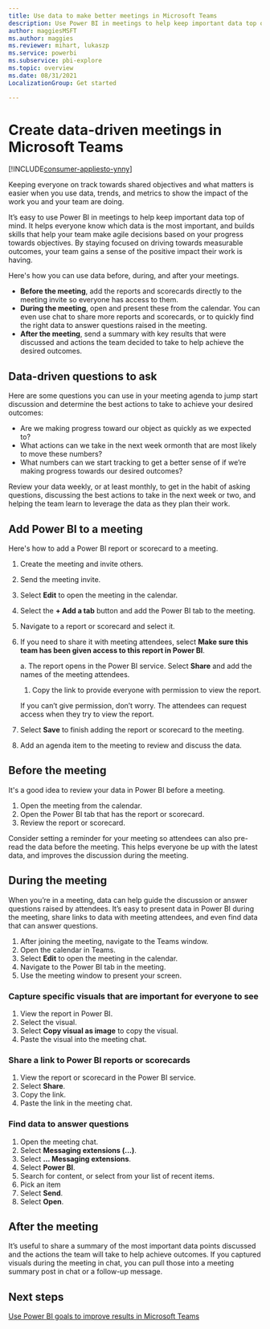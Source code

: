 ```yaml
---
title: Use data to make better meetings in Microsoft Teams
description: Use Power BI in meetings to help keep important data top of mind.
author: maggiesMSFT
ms.author: maggies
ms.reviewer: mihart, lukaszp
ms.service: powerbi
ms.subservice: pbi-explore
ms.topic: overview
ms.date: 08/31/2021
LocalizationGroup: Get started

---
```


# Create data-driven meetings in Microsoft Teams

[!INCLUDE[consumer-appliesto-ynny](../includes/consumer-appliesto-ynny.md)]

Keeping everyone on track towards shared objectives and what matters is easier when you use data, trends, and metrics to show the impact of the work you and your team are doing.

It’s easy to use Power BI in meetings to help keep important data top of mind. It helps everyone know which data is the most important, and builds skills that help your team make agile decisions based on your progress towards objectives. By staying focused on driving towards measurable outcomes, your team gains a sense of the positive impact their work is having.

Here's how you can use data before, during, and after your meetings.

- **Before the meeting**, add the reports and scorecards directly to the meeting invite so everyone has access to them. 
- **During the meeting**, open and present these from the calendar. You can even use chat to share more reports and scorecards, or to quickly find the right data to answer questions raised in the meeting. 
- **After the meeting**, send a summary with key results that were discussed and actions the team decided to take to help achieve the desired outcomes.

## Data-driven questions to ask

Here are some questions you can use in your meeting agenda to jump start discussion and determine the best actions to take to achieve your desired outcomes:

- Are we making progress toward our object as quickly as we expected to?
- What actions can we take in the next week ormonth that are most likely to move these numbers?
- What numbers can we start tracking to get a better sense of if we’re making progress towards our desired outcomes?

Review your data weekly, or at least monthly, to get in the habit of asking questions, discussing the best actions to take in the next week or two, and helping the team learn to leverage the data as they plan their work.

## Add Power BI to a meeting

Here's how to add a Power BI report or scorecard to a meeting.

1. Create the meeting and invite others.
2. Send the meeting invite.
3. Select **Edit** to open the meeting in the calendar.
4. Select the **+ Add a tab** button and add the Power BI tab to the meeting.
5. Navigate to a report or scorecard and select it.
1. If you need to share it with meeting attendees, select **Make sure this team has been given access to this report in Power BI**. 

    a. The report opens in the Power BI service. Select **Share** and add the names of the meeting attendees.
    1. Copy the link to provide everyone with permission to view the report.

    If you can’t give permission, don’t worry. The attendees can request access when they try to view the report.

1. Select **Save** to finish adding the report or scorecard to the meeting.

1. Add an agenda item to the meeting to review and discuss the data.

## Before the meeting

It's a good idea to review your data in Power BI before a meeting.

1. Open the meeting from the calendar.
2. Open the Power BI tab that has the report or scorecard.
3. Review the report or scorecard.

Consider setting a reminder for your meeting so attendees can also pre-read the data before the meeting. This helps everyone be up with the latest data, and improves the discussion during the meeting.

## During the meeting

When you’re in a meeting, data can help guide the discussion or answer questions raised by attendees. It’s easy to present data in Power BI during the meeting, share links to data with meeting attendees, and even find data that can answer questions.

1. After joining the meeting, navigate to the Teams window.
2. Open the calendar in Teams.
3. Select **Edit** to open the meeting in the calendar.
4. Navigate to the Power BI tab in the meeting.
5. Use the meeting window to present your screen.

### Capture specific visuals that are important for everyone to see

1. View the report in Power BI.
2. Select the visual.
3. Select **Copy visual as image** to copy the visual.
4. Paste the visual into the meeting chat.

### Share a link to Power BI reports or scorecards

1. View the report or scorecard in the Power BI service.
1. Select **Share**.
1. Copy the link.
1. Paste the link in the meeting chat.

### Find data to answer questions

1. Open the meeting chat.
2. Select **Messaging extensions (...)**.
3. Select **... Messaging extensions**.
4. Select **Power BI**.
5. Search for content, or select from your list of recent items.
6. Pick an item
7. Select **Send**.
1. Select **Open**.

## After the meeting

It’s useful to share a summary of the most important data points discussed and the actions the team will take to help achieve outcomes. If you captured visuals during the meeting in chat, you can pull those into a meeting summary post in chat or a follow-up message.

## Next steps

[Use Power BI goals to improve results in Microsoft Teams](business-user-teams-goals.md)